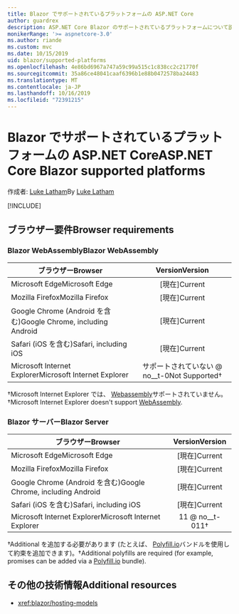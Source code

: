 ```yaml
---
title: Blazor でサポートされているプラットフォームの ASP.NET Core
author: guardrex
description: ASP.NET Core Blazor のサポートされているプラットフォームについて説明します。
monikerRange: '>= aspnetcore-3.0'
ms.author: riande
ms.custom: mvc
ms.date: 10/15/2019
uid: blazor/supported-platforms
ms.openlocfilehash: 4e86bd6967a747a59c99a515c1c838cc2c21770f
ms.sourcegitcommit: 35a86ce48041caaf6396b1e88b0472578ba24483
ms.translationtype: MT
ms.contentlocale: ja-JP
ms.lasthandoff: 10/16/2019
ms.locfileid: "72391215"
---
```

# <a name="aspnet-core-blazor-supported-platforms"></a><span data-ttu-id="4fc60-103">Blazor でサポートされているプラットフォームの ASP.NET Core</span><span class="sxs-lookup"><span data-stu-id="4fc60-103">ASP.NET Core Blazor supported platforms</span></span>

<span data-ttu-id="4fc60-104">作成者: [Luke Latham](https://github.com/guardrex)</span><span class="sxs-lookup"><span data-stu-id="4fc60-104">By [Luke Latham](https://github.com/guardrex)</span></span>

[!INCLUDE[](~/includes/blazorwasm-preview-notice.md)]

## <a name="browser-requirements"></a><span data-ttu-id="4fc60-105">ブラウザー要件</span><span class="sxs-lookup"><span data-stu-id="4fc60-105">Browser requirements</span></span>

### <a name="blazor-webassembly"></a><span data-ttu-id="4fc60-106">Blazor WebAssembly</span><span class="sxs-lookup"><span data-stu-id="4fc60-106">Blazor WebAssembly</span></span>

| <span data-ttu-id="4fc60-107">ブラウザー</span><span class="sxs-lookup"><span data-stu-id="4fc60-107">Browser</span></span>                          | <span data-ttu-id="4fc60-108">Version</span><span class="sxs-lookup"><span data-stu-id="4fc60-108">Version</span></span>               |
| -------------------------------- | :-------------------: |
| <span data-ttu-id="4fc60-109">Microsoft Edge</span><span class="sxs-lookup"><span data-stu-id="4fc60-109">Microsoft Edge</span></span>                   | <span data-ttu-id="4fc60-110">[現在]</span><span class="sxs-lookup"><span data-stu-id="4fc60-110">Current</span></span>               |
| <span data-ttu-id="4fc60-111">Mozilla Firefox</span><span class="sxs-lookup"><span data-stu-id="4fc60-111">Mozilla Firefox</span></span>                  | <span data-ttu-id="4fc60-112">[現在]</span><span class="sxs-lookup"><span data-stu-id="4fc60-112">Current</span></span>               |
| <span data-ttu-id="4fc60-113">Google Chrome (Android を含む)</span><span class="sxs-lookup"><span data-stu-id="4fc60-113">Google Chrome, including Android</span></span> | <span data-ttu-id="4fc60-114">[現在]</span><span class="sxs-lookup"><span data-stu-id="4fc60-114">Current</span></span>               |
| <span data-ttu-id="4fc60-115">Safari (iOS を含む)</span><span class="sxs-lookup"><span data-stu-id="4fc60-115">Safari, including iOS</span></span>            | <span data-ttu-id="4fc60-116">[現在]</span><span class="sxs-lookup"><span data-stu-id="4fc60-116">Current</span></span>               |
| <span data-ttu-id="4fc60-117">Microsoft Internet Explorer</span><span class="sxs-lookup"><span data-stu-id="4fc60-117">Microsoft Internet Explorer</span></span>      | <span data-ttu-id="4fc60-118">サポートされていない @ no__t-0</span><span class="sxs-lookup"><span data-stu-id="4fc60-118">Not Supported&dagger;</span></span> |

<span data-ttu-id="4fc60-119">&dagger;Microsoft Internet Explorer では、 [Webassembly](https://webassembly.org)サポートされていません。</span><span class="sxs-lookup"><span data-stu-id="4fc60-119">&dagger;Microsoft Internet Explorer doesn't support [WebAssembly](https://webassembly.org).</span></span>

### <a name="blazor-server"></a><span data-ttu-id="4fc60-120">Blazor サーバー</span><span class="sxs-lookup"><span data-stu-id="4fc60-120">Blazor Server</span></span>

| <span data-ttu-id="4fc60-121">ブラウザー</span><span class="sxs-lookup"><span data-stu-id="4fc60-121">Browser</span></span>                          | <span data-ttu-id="4fc60-122">Version</span><span class="sxs-lookup"><span data-stu-id="4fc60-122">Version</span></span>    |
| -------------------------------- | :--------: |
| <span data-ttu-id="4fc60-123">Microsoft Edge</span><span class="sxs-lookup"><span data-stu-id="4fc60-123">Microsoft Edge</span></span>                   | <span data-ttu-id="4fc60-124">[現在]</span><span class="sxs-lookup"><span data-stu-id="4fc60-124">Current</span></span>    |
| <span data-ttu-id="4fc60-125">Mozilla Firefox</span><span class="sxs-lookup"><span data-stu-id="4fc60-125">Mozilla Firefox</span></span>                  | <span data-ttu-id="4fc60-126">[現在]</span><span class="sxs-lookup"><span data-stu-id="4fc60-126">Current</span></span>    |
| <span data-ttu-id="4fc60-127">Google Chrome (Android を含む)</span><span class="sxs-lookup"><span data-stu-id="4fc60-127">Google Chrome, including Android</span></span> | <span data-ttu-id="4fc60-128">[現在]</span><span class="sxs-lookup"><span data-stu-id="4fc60-128">Current</span></span>    |
| <span data-ttu-id="4fc60-129">Safari (iOS を含む)</span><span class="sxs-lookup"><span data-stu-id="4fc60-129">Safari, including iOS</span></span>            | <span data-ttu-id="4fc60-130">[現在]</span><span class="sxs-lookup"><span data-stu-id="4fc60-130">Current</span></span>    |
| <span data-ttu-id="4fc60-131">Microsoft Internet Explorer</span><span class="sxs-lookup"><span data-stu-id="4fc60-131">Microsoft Internet Explorer</span></span>      | <span data-ttu-id="4fc60-132">11 @ no__t-0</span><span class="sxs-lookup"><span data-stu-id="4fc60-132">11&dagger;</span></span> |

<span data-ttu-id="4fc60-133">&dagger;Additional を追加する必要があります (たとえば、 [Polyfill.io](https://polyfill.io/v3/)バンドルを使用して約束を追加できます)。</span><span class="sxs-lookup"><span data-stu-id="4fc60-133">&dagger;Additional polyfills are required (for example, promises can be added via a [Polyfill.io](https://polyfill.io/v3/) bundle).</span></span>

## <a name="additional-resources"></a><span data-ttu-id="4fc60-134">その他の技術情報</span><span class="sxs-lookup"><span data-stu-id="4fc60-134">Additional resources</span></span>

* <xref:blazor/hosting-models>
